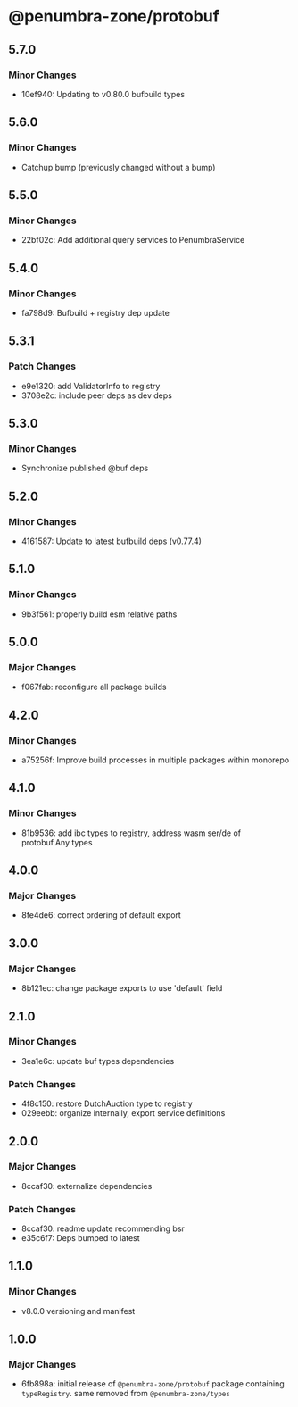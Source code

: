 # @penumbra-zone/protobuf

## 5.7.0

### Minor Changes

- 10ef940: Updating to v0.80.0 bufbuild types

## 5.6.0

### Minor Changes

- Catchup bump (previously changed without a bump)

## 5.5.0

### Minor Changes

- 22bf02c: Add additional query services to PenumbraService

## 5.4.0

### Minor Changes

- fa798d9: Bufbuild + registry dep update

## 5.3.1

### Patch Changes

- e9e1320: add ValidatorInfo to registry
- 3708e2c: include peer deps as dev deps

## 5.3.0

### Minor Changes

- Synchronize published @buf deps

## 5.2.0

### Minor Changes

- 4161587: Update to latest bufbuild deps (v0.77.4)

## 5.1.0

### Minor Changes

- 9b3f561: properly build esm relative paths

## 5.0.0

### Major Changes

- f067fab: reconfigure all package builds

## 4.2.0

### Minor Changes

- a75256f: Improve build processes in multiple packages within monorepo

## 4.1.0

### Minor Changes

- 81b9536: add ibc types to registry, address wasm ser/de of protobuf.Any types

## 4.0.0

### Major Changes

- 8fe4de6: correct ordering of default export

## 3.0.0

### Major Changes

- 8b121ec: change package exports to use 'default' field

## 2.1.0

### Minor Changes

- 3ea1e6c: update buf types dependencies

### Patch Changes

- 4f8c150: restore DutchAuction type to registry
- 029eebb: organize internally, export service definitions

## 2.0.0

### Major Changes

- 8ccaf30: externalize dependencies

### Patch Changes

- 8ccaf30: readme update recommending bsr
- e35c6f7: Deps bumped to latest

## 1.1.0

### Minor Changes

- v8.0.0 versioning and manifest

## 1.0.0

### Major Changes

- 6fb898a: initial release of `@penumbra-zone/protobuf` package containing `typeRegistry`. same removed from `@penumbra-zone/types`
